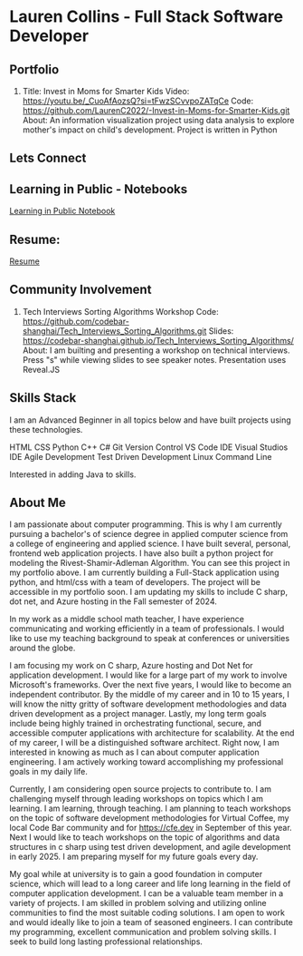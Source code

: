 # Lauren Collins - Full Stack Software Developer 

## Portfolio 

1. Title: Invest in Moms for Smarter Kids
    Video: https://youtu.be/_CuoAfAozsQ?si=tFwzSCvvpoZATqCe
    Code: https://github.com/LaurenC2022/-Invest-in-Moms-for-Smarter-Kids.git
    About: An information visualization project using data analysis to explore mother's impact on child's development. Project is written in Python

## Lets Connect 

## Learning in Public - Notebooks 

[Learning in Public Notebook](./learnings/learning-in-public.md)

## Resume: 

[Resume](./images/fullstack-ASP-dot-NET-developer-resume-lauren-collins-2.pdf)

## Community Involvement

1. Tech Interviews Sorting Algorithms Workshop 
    Code: https://github.com/codebar-shanghai/Tech_Interviews_Sorting_Algorithms.git
    Slides: https://codebar-shanghai.github.io/Tech_Interviews_Sorting_Algorithms/
    About: I am builting and presenting a workshop on technical interviews. Press "s" while viewing slides to see speaker notes. Presentation uses Reveal.JS 

## Skills Stack

I am an Advanced Beginner in all topics below and have built projects using these technologies.

HTML
CSS
Python
C++
C#
Git Version Control
VS Code IDE
Visual Studios IDE
Agile Development
Test Driven Development
Linux Command Line

Interested in adding Java to skills. 

## About Me 

I am passionate about computer programming. This is why I am currently pursuing a bachelor's of science degree in applied computer science from a college of engineering and applied science. I have built several, personal, frontend web application projects. I have also built a python project for modeling the Rivest-Shamir-Adleman Algorithm. You can see this project in my portfolio above. I am currently building a Full-Stack application using python, and html/css with a team of developers. The project will be accessible in my portfolio soon. I am updating my skills to include C sharp, dot net, and Azure hosting in the Fall semester of 2024.

In my work as a middle school math teacher, I have experience communicating and working efficiently in a team of professionals. I would like to use my teaching background to speak at conferences or universities around the globe.

I am focusing my work on C sharp, Azure hosting and Dot Net for application development. I would like for a large part of my work to involve Microsoft's frameworks. Over the next five years, I would like to become an independent contributor. By the middle of my career and in 10 to 15 years, I will know the nitty gritty of software development methodologies and data driven development as a project manager. Lastly, my long term goals include being highly trained in orchestrating functional, secure, and accessible computer applications with architecture for scalability. At the end of my career, I will be a distinguished software architect. Right now, I am interested in knowing as much as I can about computer application engineering. I am actively working toward accomplishing my professional goals in my daily life.

Currently, I am considering open source projects to contribute to. I am challenging myself through leading workshops on topics which I am learning. I am learning, through teaching. I am planning to teach workshops on the topic of software development methodologies for Virtual Coffee, my local Code Bar community and for https://cfe.dev in September of this year. Next I would like to teach workshops on the topic of algorithms and data structures in c sharp using test driven development, and agile development in early 2025. I am preparing myself for my future goals every day.

My goal while at university is to gain a good foundation in computer science, which will lead to a long career and life long learning in the field of computer application development. I can be a valuable team member in a variety of projects. I am skilled in problem solving and utilizing online communities to find the most suitable coding solutions. I am open to work and would ideally like to join a team of seasoned engineers. I can contribute my programming, excellent communication and problem solving skills. I seek to build long lasting professional relationships.
